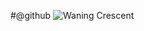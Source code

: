 #@github
![Waning Crescent](https://raw.githubusercontent.com/ioan3/WaningCrescent/master/WaningCrescent.svg)
